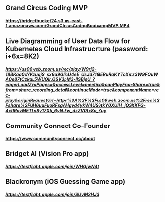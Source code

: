 ## Grand Circus Coding MVP
#### https://bridgetbucket24.s3.us-east-1.amazonaws.com/GrandCircusCodngBootcampMVP.MP4

## Live Diagramming of User Data Flow for Kubernetes Cloud Infrastrucrture (password: i+6x=8K2)
##### https://us06web.zoom.us/rec/play/W9rj2-18BKaa0cYKzuqjS_sx6a9GIicU4eE_UsJd718IERuRqKYTcXmz3W9FOuWA0e87tCzkaL5WUQlr.QSV3pM3-llSBjsU_?eagerLoadZvaPages=&accessLevel=meeting&canPlayFromShare=true&from=share_recording_detail&continueMode=true&componentName=rec-play&originRequestUrl=https%3A%2F%2Fus06web.zoom.us%2Frec%2Fshare%2FUH6uuFuoRFsgAHgyd4ykW4US6tkY0XUIH_jQSXKFG-4xtIRazMETLnSy17Xb_6yN.Ew_dzZV0tx8o_Zuy

## Community Connect Co-Founder
#### https://www.communityconnect.cc/about

## Bridget AI (Vision Pro app)
##### https://testflight.apple.com/join/WHGjwN4t

## Blackronym (iOS Guessing Game app)
##### https://testflight.apple.com/join/SUvM2HJ3